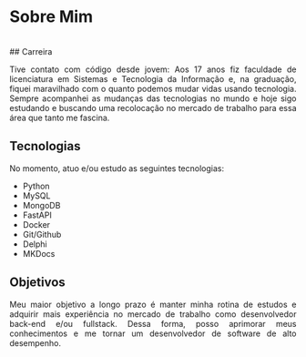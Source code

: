 # Sobre Mim
<br>
## Carreira

<p align="justify">Tive contato com código desde jovem: Aos 17 anos fiz faculdade de licenciatura em Sistemas e
Tecnologia da Informação e, na graduação, fiquei maravilhado com o quanto podemos mudar vidas
usando tecnologia. Sempre acompanhei as mudanças das tecnologias no mundo e hoje sigo
estudando e buscando uma recolocação no mercado de trabalho para essa área que tanto me fascina.</p>

## Tecnologias

No momento, atuo e/ou estudo as seguintes tecnologias:

- Python
- MySQL
- MongoDB
- FastAPI
- Docker
- Git/Github
- Delphi
- MKDocs


## Objetivos

<p align="justify">Meu maior objetivo a longo prazo é manter minha rotina de estudos e adquirir mais
experiência no mercado de trabalho como desenvolvedor back-end e/ou fullstack. Dessa forma, posso
aprimorar meus conhecimentos e me tornar um desenvolvedor de software de alto desempenho.</p>

